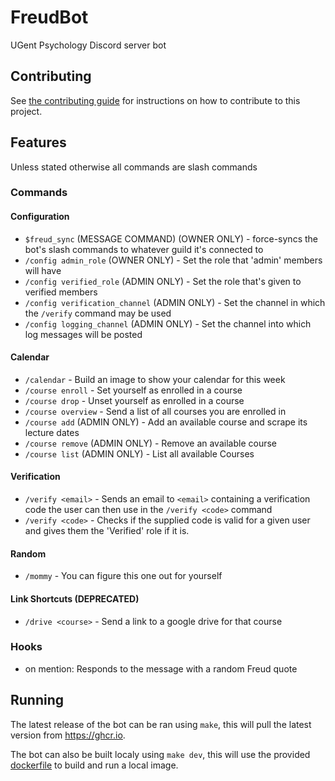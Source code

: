 # FreudBot

UGent Psychology Discord server bot

## Contributing

See [the contributing guide](CONTRIBUTING.md) for instructions on how to contribute to this project.

## Features

Unless stated otherwise all commands are slash commands

### Commands

#### Configuration

 - `$freud_sync` (MESSAGE COMMAND) (OWNER ONLY) - force-syncs the bot's slash commands to
 whatever guild it's connected to
 - `/config admin_role` (OWNER ONLY) - Set the role that 'admin' members will have
 - `/config verified_role` (ADMIN ONLY) - Set the role that's given to verified members
 - `/config verification_channel` (ADMIN ONLY) - Set the channel in which the `/verify`
 command may be used
 - `/config logging_channel` (ADMIN ONLY) - Set the channel into which log messages will be
 posted

#### Calendar

 - `/calendar` - Build an image to show your calendar for this week
 - `/course enroll` - Set yourself as enrolled in a course
 - `/course drop` - Unset yourself as enrolled in a course
 - `/course overview` - Send a list of all courses you are enrolled in
 - `/course add` (ADMIN ONLY) - Add an available course and scrape its lecture dates
 - `/course remove` (ADMIN ONLY) - Remove an available course
 - `/course list` (ADMIN ONLY) - List all available Courses

#### Verification

 - `/verify <email>` - Sends an email to `<email>` containing a verification
 code the user can then use in the `/verify <code>` command
 - `/verify <code>` - Checks if the supplied code is valid for a given user
 and gives them the 'Verified' role if it is.

#### Random

- `/mommy` - You can figure this one out for yourself

#### Link Shortcuts (DEPRECATED)

 - `/drive <course>` - Send a link to a google drive for that course

### Hooks

 - on mention: Responds to the message with a random Freud quote

## Running

The latest release of the bot can be ran using `make`, this will pull the
latest version from https://ghcr.io.

The bot can also be built localy using `make dev`, this will use the provided
[dockerfile](Dockerfile) to build and run a local image.
